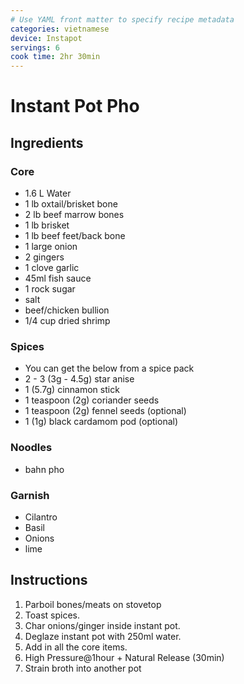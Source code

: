 ```yaml
---
# Use YAML front matter to specify recipe metadata
categories: vietnamese
device: Instapot
servings: 6
cook time: 2hr 30min
---
```


# Instant Pot Pho

## Ingredients

### Core
- 1.6 L Water
- 1 lb oxtail/brisket bone
- 2 lb beef marrow bones
- 1 lb brisket
- 1 lb beef feet/back bone
- 1 large onion
- 2 gingers
- 1 clove garlic 
- 45ml fish sauce
- 1 rock sugar
- salt
- beef/chicken bullion
- 1/4 cup dried shrimp

### Spices
- You can get the below from a spice pack
- 2 - 3 (3g - 4.5g) star anise
- 1 (5.7g) cinnamon stick
- 1 teaspoon (2g) coriander seeds
- 1 teaspoon (2g) fennel seeds (optional)
- 1 (1g) black cardamom pod (optional)

### Noodles
- bahn pho

### Garnish
- Cilantro
- Basil
- Onions
- lime

## Instructions
1. Parboil bones/meats on stovetop
2. Toast spices.
3. Char onions/ginger inside instant pot.
4. Deglaze instant pot with 250ml water.
5. Add in all the core items. 
6. High Pressure@1hour + Natural Release (30min)
7. Strain broth into another pot